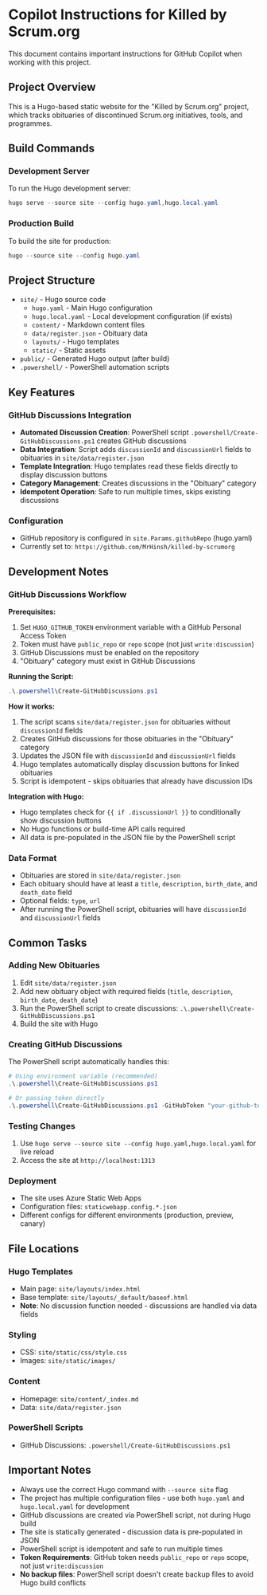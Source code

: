 # Copilot Instructions for Killed by Scrum.org

This document contains important instructions for GitHub Copilot when working with this project.

## Project Overview

This is a Hugo-based static website for the "Killed by Scrum.org" project, which tracks obituaries of discontinued Scrum.org initiatives, tools, and programmes.

## Build Commands

### Development Server

To run the Hugo development server:

```powershell
hugo serve --source site --config hugo.yaml,hugo.local.yaml
```

### Production Build

To build the site for production:

```powershell
hugo --source site --config hugo.yaml
```

## Project Structure

- `site/` - Hugo source code
  - `hugo.yaml` - Main Hugo configuration
  - `hugo.local.yaml` - Local development configuration (if exists)
  - `content/` - Markdown content files
  - `data/register.json` - Obituary data
  - `layouts/` - Hugo templates
  - `static/` - Static assets
- `public/` - Generated Hugo output (after build)
- `.powershell/` - PowerShell automation scripts

## Key Features

### GitHub Discussions Integration

- **Automated Discussion Creation**: PowerShell script `.powershell/Create-GitHubDiscussions.ps1` creates GitHub discussions
- **Data Integration**: Script adds `discussionId` and `discussionUrl` fields to obituaries in `site/data/register.json`
- **Template Integration**: Hugo templates read these fields directly to display discussion buttons
- **Category Management**: Creates discussions in the "Obituary" category
- **Idempotent Operation**: Safe to run multiple times, skips existing discussions

### Configuration

- GitHub repository is configured in `site.Params.githubRepo` (hugo.yaml)
- Currently set to: `https://github.com/MrHinsh/killed-by-scrumorg`

## Development Notes

### GitHub Discussions Workflow

**Prerequisites:**

1. Set `HUGO_GITHUB_TOKEN` environment variable with a GitHub Personal Access Token
2. Token must have `public_repo` or `repo` scope (not just `write:discussion`)
3. GitHub Discussions must be enabled on the repository
4. "Obituary" category must exist in GitHub Discussions

**Running the Script:**

```powershell
.\.powershell\Create-GitHubDiscussions.ps1
```

**How it works:**

1. The script scans `site/data/register.json` for obituaries without `discussionId` fields
2. Creates GitHub discussions for those obituaries in the "Obituary" category
3. Updates the JSON file with `discussionId` and `discussionUrl` fields
4. Hugo templates automatically display discussion buttons for linked obituaries
5. Script is idempotent - skips obituaries that already have discussion IDs

**Integration with Hugo:**

- Hugo templates check for `{{ if .discussionUrl }}` to conditionally show discussion buttons
- No Hugo functions or build-time API calls required
- All data is pre-populated in the JSON file by the PowerShell script

### Data Format

- Obituaries are stored in `site/data/register.json`
- Each obituary should have at least a `title`, `description`, `birth_date`, and `death_date` field
- Optional fields: `type`, `url`
- After running the PowerShell script, obituaries will have `discussionId` and `discussionUrl` fields

## Common Tasks

### Adding New Obituaries

1. Edit `site/data/register.json`
2. Add new obituary object with required fields (`title`, `description`, `birth_date`, `death_date`)
3. Run the PowerShell script to create discussions: `.\.powershell\Create-GitHubDiscussions.ps1`
4. Build the site with Hugo

### Creating GitHub Discussions

The PowerShell script automatically handles this:

```powershell
# Using environment variable (recommended)
.\.powershell\Create-GitHubDiscussions.ps1

# Or passing token directly
.\.powershell\Create-GitHubDiscussions.ps1 -GitHubToken "your-github-token"
```

### Testing Changes

1. Use `hugo serve --source site --config hugo.yaml,hugo.local.yaml` for live reload
2. Access the site at `http://localhost:1313`

### Deployment

- The site uses Azure Static Web Apps
- Configuration files: `staticwebapp.config.*.json`
- Different configs for different environments (production, preview, canary)

## File Locations

### Hugo Templates

- Main page: `site/layouts/index.html`
- Base template: `site/layouts/_default/baseof.html`
- **Note**: No discussion function needed - discussions are handled via data fields

### Styling

- CSS: `site/static/css/style.css`
- Images: `site/static/images/`

### Content

- Homepage: `site/content/_index.md`
- Data: `site/data/register.json`

### PowerShell Scripts

- GitHub Discussions: `.powershell/Create-GitHubDiscussions.ps1`

## Important Notes

- Always use the correct Hugo command with `--source site` flag
- The project has multiple configuration files - use both `hugo.yaml` and `hugo.local.yaml` for development
- GitHub discussions are created via PowerShell script, not during Hugo build
- The site is statically generated - discussion data is pre-populated in JSON
- PowerShell script is idempotent and safe to run multiple times
- **Token Requirements**: GitHub token needs `public_repo` or `repo` scope, not just `write:discussion`
- **No backup files**: PowerShell script doesn't create backup files to avoid Hugo build conflicts
